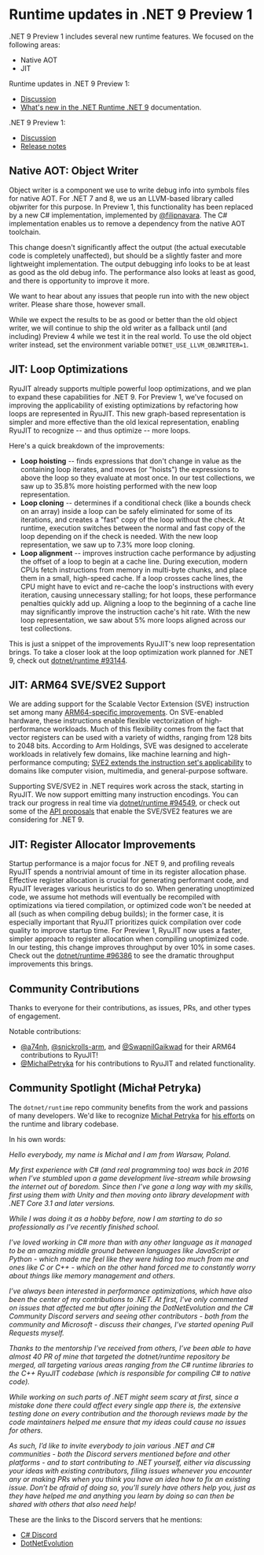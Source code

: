 # Runtime updates in .NET 9 Preview 1

.NET 9 Preview 1 includes several new runtime features. We focused on the following areas:

- Native AOT
- JIT

Runtime updates in .NET 9 Preview 1:
* [Discussion](https://github.com/dotnet/runtime/discussions/categories/announcements)
* [What's new in the .NET Runtime .NET 9](https://learn.microsoft.com/dotnet/core/whats-new/dotnet-9/overview) documentation.

.NET 9 Preview 1:
* [Discussion](https://aka.ms/dotnet/9/preview1)
* [Release notes](README.md) 

## Native AOT: Object Writer

Object writer is a component we use to write debug info into symbols files for native AOT. For .NET 7 and 8, we us an LLVM-based library called objwriter for this purpose. In Preview 1, this functionality has been replaced by a new C# implementation, implemented by [@filipnavara](https://github.com/filipnavara). The C# implementation enables us to remove a dependency from the native AOT toolchain.

This change doesn't significantly affect the output (the actual executable code is completely unaffected), but should be a slightly faster and more lightweight implementation. The output debugging info looks to be at least as good as the old debug info. The performance also looks at least as good, and there is opportunity to improve it more.

We want to hear about any issues that people run into with the new object writer. Please share those, however small.

While we expect the results to be as good or better than the old object writer, we will continue to ship the old writer as a fallback until (and including) Preview 4 while we test it in the real world. To use the old object writer instead, set the environment variable `DOTNET_USE_LLVM_OBJWRITER=1`.

## JIT: Loop Optimizations

RyuJIT already supports multiple powerful loop optimizations, and we plan to expand these capabilities for .NET 9. For Preview 1, we've focused on improving the applicability of existing optimizations by refactoring how loops are represented in RyuJIT. This new graph-based representation is simpler and more effective than the old lexical representation, enabling RyuJIT to recognize -- and thus optimize -- more loops. 

Here's a quick breakdown of the improvements:

* **Loop hoisting** -- finds expressions that don't change in value as the containing loop iterates, and moves (or "hoists") the expressions to above the loop so they evaluate at most once. In our test collections, we saw up to 35.8% more hoisting performed with the new loop representation.
* **Loop cloning** -- determines if a conditional check (like a bounds check on an array) inside a loop can be safely eliminated for some of its iterations, and creates a "fast" copy of the loop without the check. At runtime, execution switches between the normal and fast copy of the loop depending on if the check is needed. With the new loop representation, we saw up to 7.3% more loop cloning.
* **Loop alignment** -- improves instruction cache performance by adjusting the offset of a loop to begin at a cache line. During execution, modern CPUs fetch instructions from memory in multi-byte chunks, and place them in a small, high-speed cache. If a loop crosses cache lines, the CPU might have to evict and re-cache the loop's instructions with every iteration, causing unnecessary stalling; for hot loops, these performance penalties quickly add up. Aligning a loop to the beginning of a cache line may significantly improve the instruction cache's hit rate. With the new loop representation, we saw about 5% more loops aligned across our test collections.

This is just a snippet of the improvements RyuJIT's new loop representation brings. To take a closer look at the loop optimization work planned for .NET 9, check out [dotnet/runtime #93144](https://github.com/dotnet/runtime/issues/93144).

## JIT: ARM64 SVE/SVE2 Support

We are adding support for the Scalable Vector Extension (SVE) instruction set among many [ARM64-specific improvements](https://github.com/dotnet/runtime/issues/94464). On SVE-enabled hardware, these instructions enable flexible vectorization of high-performance workloads. Much of this flexibility comes from the fact that vector registers can be used with a variety of widths, ranging from 128 bits to 2048 bits. According to Arm Holdings, SVE was designed to accelerate workloads in relatively few domains, like machine learning and high-performance computing; [SVE2 extends the instruction set's applicability](https://developer.arm.com/documentation/102340/0100/Introducing-SVE2) to domains like computer vision, multimedia, and general-purpose software.

Supporting SVE/SVE2 in .NET requires work across the stack, starting in RyuJIT. We now support emitting many instruction encodings. You can track our progress in real time via [dotnet/runtime #94549](https://github.com/dotnet/runtime/issues/94549), or check out some of the [API proposals](https://github.com/dotnet/runtime/issues/93095#issuecomment-1778932195) that enable the SVE/SVE2 features we are considering for .NET 9.


## JIT: Register Allocator Improvements

Startup performance is a major focus for .NET 9, and profiling reveals RyuJIT spends a nontrivial amount of time in its register allocation phase. Effective register allocation is crucial for generating performant code, and RyuJIT leverages various heuristics to do so. When generating unoptimized code, we assume hot methods will eventually be recompiled with optimizations via tiered compilation, or optimized code won't be needed at all (such as when compiling debug builds); in the former case, it is especially important that RyuJIT prioritizes quick compilation over code quality to improve startup time. For Preview 1, RyuJIT now uses a faster, simpler approach to register allocation when compiling unoptimized code. In our testing, this change improves throughput by over 10% in some cases. Check out the [dotnet/runtime #96386](https://github.com/dotnet/runtime/pull/96386) to see the dramatic throughput improvements this brings.

## Community Contributions

Thanks to everyone for their contributions, as issues, PRs, and other types of engagement.

Notable contributions:

- [@a74nh](https://github.com/a74nh),  [@snickrolls-arm](https://github.com/snickrolls-arm), and [@SwapnilGaikwad](https://github.com/SwapnilGaikwad) for their ARM64 contributions to RyuJIT!
- [@MichalPetryka](https://github.com/MichalPetryka) for his contributions to RyuJIT and related functionality.

## Community Spotlight (Michał Petryka)

The `dotnet/runtime` repo community benefits from the work and passions of many developers. We'd like to recognize [Michał Petryka](https://github.com/MichalPetryka) for [his efforts](https://github.com/dotnet/runtime/pulls?q=author%3AMichalPetryka) on the runtime and library codebase.

In his own words:

<i>
Hello everybody, my name is Michał and I am from Warsaw, Poland.

My first experience with C# (and real programming too) was back in 2016 when I’ve stumbled upon a game development live-stream while browsing the internet out of boredom. Since then I’ve gone a long way with my skills, first using them with Unity and then moving onto library development with .NET Core 3.1 and later versions.

While I was doing it as a hobby before, now I am starting to do so professionally as I’ve recently finished school.

I’ve loved working in C# more than with any other language as it managed to be an amazing middle ground between languages like JavaScript or Python - which made me feel like they were hiding too much from me and ones like C or C++ - which on the other hand forced me to constantly worry about things like memory management and others.

I’ve always been interested in performance optimizations, which have also been the center of my contributions to .NET. At first, I’ve only commented on issues that affected me but after joining the DotNetEvolution and the C# Community Discord servers and seeing other contributors - both from the community and Microsoft - discuss their changes, I’ve started opening Pull Requests myself.

Thanks to the mentorship I’ve received from others, I’ve been able to have almost 40 PR of mine that targeted the dotnet/runtime repository be merged, all targeting various areas ranging from the C# runtime libraries to the C++ RyuJIT codebase (which is responsible for compiling C# to native code).

While working on such parts of .NET might seem scary at first, since a mistake done there could affect every single app there is, the extensive testing done on every contribution and the thorough reviews made by the code maintainers helped me ensure that my ideas could cause no issues for others.

As such, I’d like to invite everybody to join various .NET and C# communities - both the Discord servers mentioned before and other platforms - and to start contributing to .NET yourself, either via discussing your ideas with existing contributors, filing issues whenever you encounter any or making PRs when you think you have an idea how to fix an existing issue. Don’t be afraid of doing so, you’ll surely have others help you, just as they have helped me and anything you learn by doing so can then be shared with others that also need help!
</i>

These are the links to the Discord servers that he mentions:

- [C# Discord](https://discord.gg/csharp)
- [DotNetEvolution](https://aka.ms/dotnet-discord) 
